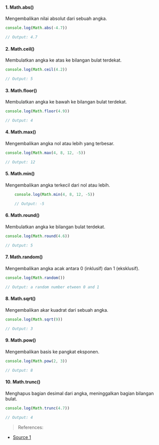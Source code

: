 #### 1. Math.abs()
Mengembalikan nilai absolut dari sebuah angka.

```javascript
console.log(Math.abs(-4.7))

// Output: 4.7
```

#### 2. Math.ceil()
Membulatkan angka ke atas ke bilangan bulat terdekat.

```javascript
console.log(Math.ceil(4.2))

// Output: 5
```

#### 3. Math.floor()
Membulatkan angka ke bawah ke bilangan bulat terdekat.

```javascript
console.log(Math.floor(4.9))

// Output: 4
```

#### 4. Math.max()
Mengembalikan angka nol atau lebih yang terbesar.

```javascript
console.log(Math.max(4, 8, 12, -5))

// Output: 12
```

#### 5. Math.min()
Mengembalikan angka terkecil dari nol atau lebih.

```javascript
    console.log(Math.min(4, 8, 12, -5))

    // Output: -5
```

#### 6. Math.round()
Membulatkan angka ke bilangan bulat terdekat.

```javascript
console.log(Math.round(4.6))

// Output: 5
```

#### 7. Math.random()
Mengembalikan angka acak antara 0 (inklusif) dan 1 (eksklusif).

```javascript
console.log(Math.random())

// Output: a random number etween 0 and 1
```

#### 8. Math.sqrt()
Mengembalikan akar kuadrat dari sebuah angka.

```javascript
console.log(Math.sqrt(9))

// Output: 3
```

#### 9. Math.pow()
Mengembalikan basis ke pangkat eksponen.

```javascript
console.log(Math.pow(2, 3))

// Output: 8
```

#### 10. Math.trunc()
Menghapus bagian desimal dari angka, meninggalkan bagian bilangan bulat.

```javascript
console.log(Math.trunc(4.7))

// Output: 4
```




> References:
- [Source 1](https://twitter.com/csaba_kissi/status/1611013698134458368 "Source 1")
